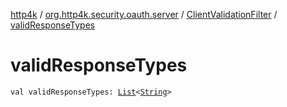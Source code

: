 [http4k](../../index.md) / [org.http4k.security.oauth.server](../index.md) / [ClientValidationFilter](index.md) / [validResponseTypes](./valid-response-types.md)

# validResponseTypes

`val validResponseTypes: `[`List`](https://kotlinlang.org/api/latest/jvm/stdlib/kotlin.collections/-list/index.html)`<`[`String`](https://kotlinlang.org/api/latest/jvm/stdlib/kotlin/-string/index.html)`>`